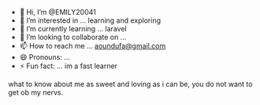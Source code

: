- 👋 Hi, I’m @EMILY20041
- 👀 I’m interested in ... learning and exploring
- 🌱 I’m currently learning ... laravel
- 💞️ I’m looking to collaborate on ...
- 📫 How to reach me ... aoundufa@gmail.com
- 😄 Pronouns: ...
- ⚡ Fun fact: ... im a fast learner

<html>what to know about me</html>
<body>as sweet and loving as i can be, you do not want to get ob my nervs.</body> 

